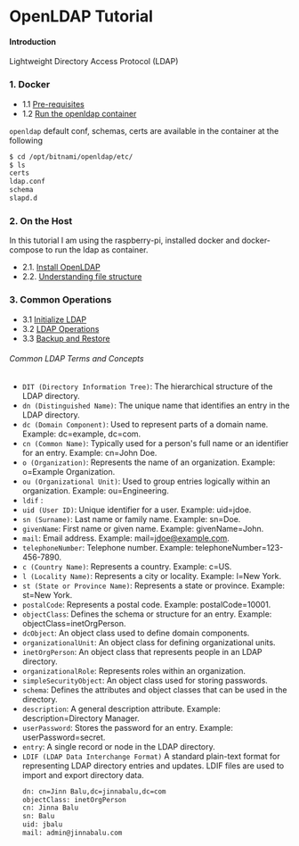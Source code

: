 # OpenLDAP Tutorial

#### Introduction

Lightweight Directory Access Protocol (LDAP)

### 1. Docker

- 1.1 [Pre-requisites](https://github.com/jinnabaalu/openldap-tutorial/blob/main/prerequisites.md)
- 1.2 [Run the openldap container]()

`openldap` default conf, schemas, certs are available in the container at the following
```bash
$ cd /opt/bitnami/openldap/etc/ 
$ ls
certs  
ldap.conf  
schema  
slapd.d
```

### 2. On the Host

In this tutorial I am using the raspberry-pi, installed docker and docker-compose to run the ldap as container.

- 2.1. [Install OpenLDAP](https://github.com/jinnabaalu/openldap-tutorial/blob/main/2.1.Install-OpenLDAP-on-the-Host.md)
- 2.2. [Understanding file structure](https://github.com/jinnabaalu/openldap-tutorial/blob/main/2.2.Understanding-filep-structure.md)

### 3. Common Operations

- 3.1 [Initialize LDAP](https://github.com/jinnabaalu/openldap-tutorial/blob/main/3.1.Initialise-LDAP.md)
- 3.2 [LDAP Operations](https://github.com/jinnabaalu/openldap-tutorial/blob/main/3.2.LDAPOperations.md)
- 3.3 [Backup and Restore](https://github.com/jinnabaalu/openldap-tutorial/blob/main/3.3.Backup-and-Restore.md)

###### Common LDAP Terms and Concepts

- `DIT (Directory Information Tree)`: The hierarchical structure of the LDAP directory.
- `dn (Distinguished Name)`: The unique name that identifies an entry in the LDAP directory.
- `dc (Domain Component)`: Used to represent parts of a domain name. Example: dc=example, dc=com.
- `cn (Common Name)`: Typically used for a person's full name or an identifier for an entry. Example: cn=John Doe.
- `o (Organization)`: Represents the name of an organization. Example: o=Example Organization.
- `ou (Organizational Unit)`: Used to group entries logically within an organization. Example: ou=Engineering.
- `ldif` :
- `uid (User ID)`: Unique identifier for a user. Example: uid=jdoe.
- `sn (Surname)`: Last name or family name. Example: sn=Doe.
- `givenName`: First name or given name. Example: givenName=John.
- `mail`: Email address. Example: mail=jdoe@example.com.
- `telephoneNumber`: Telephone number. Example: telephoneNumber=123-456-7890.
- `c (Country Name)`: Represents a country. Example: c=US.
- `l (Locality Name)`: Represents a city or locality. Example: l=New York.
- `st (State or Province Name)`: Represents a state or province. Example: st=New York.
- `postalCode`: Represents a postal code. Example: postalCode=10001.
- `objectClass`: Defines the schema or structure for an entry. Example: objectClass=inetOrgPerson.
- `dcObject`: An object class used to define domain components.
- `organizationalUnit`: An object class for defining organizational units.
- `inetOrgPerson`: An object class that represents people in an LDAP directory.
- `organizationalRole`: Represents roles within an organization.
- `simpleSecurityObject`: An object class used for storing passwords.
- `schema`: Defines the attributes and object classes that can be used in the directory.
- `description`: A general description attribute. Example: description=Directory Manager.
- `userPassword`: Stores the password for an entry. Example: userPassword=secret.
- `entry`: A single record or node in the LDAP directory.
- `LDIF (LDAP Data Interchange Format)` A standard plain-text format for representing LDAP directory entries and updates. LDIF files are used to import and export directory data.
  ```bash
  dn: cn=Jinn Balu,dc=jinnabalu,dc=com
  objectClass: inetOrgPerson
  cn: Jinna Balu
  sn: Balu
  uid: jbalu
  mail: admin@jinnabalu.com
  ```
